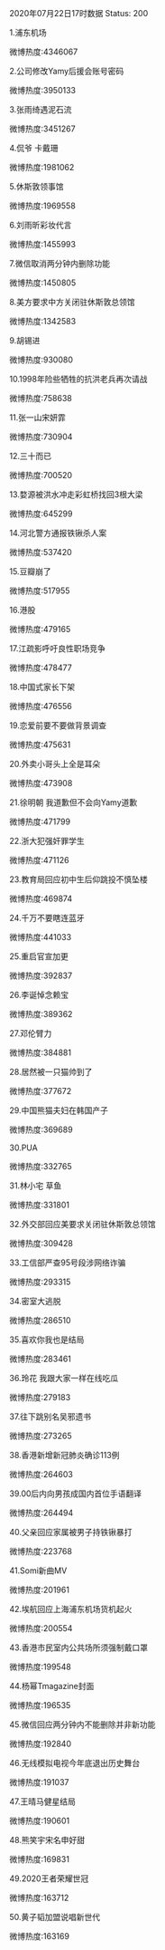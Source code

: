 2020年07月22日17时数据
Status: 200

1.浦东机场

微博热度:4346067

2.公司修改Yamy后援会账号密码

微博热度:3950133

3.张雨绮遇泥石流

微博热度:3451267

4.侃爷 卡戴珊

微博热度:1981062

5.休斯敦领事馆

微博热度:1969558

6.刘雨昕彩妆代言

微博热度:1455993

7.微信取消两分钟内删除功能

微博热度:1450805

8.美方要求中方关闭驻休斯敦总领馆

微博热度:1342583

9.胡锡进

微博热度:930080

10.1998年险些牺牲的抗洪老兵再次请战

微博热度:758638

11.张一山宋妍霏

微博热度:730904

12.三十而已

微博热度:700520

13.婺源被洪水冲走彩虹桥找回3根大梁

微博热度:645299

14.河北警方通报铁锹杀人案

微博热度:537420

15.豆瓣崩了

微博热度:517955

16.港股

微博热度:479165

17.江疏影呼吁良性职场竞争

微博热度:478477

18.中国式家长下架

微博热度:476556

19.恋爱前要不要做背景调查

微博热度:475631

20.外卖小哥头上全是耳朵

微博热度:473908

21.徐明朝 我道歉但不会向Yamy道歉

微博热度:471799

22.浙大犯强奸罪学生

微博热度:471126

23.教育局回应初中生后仰跳投不慎坠楼

微博热度:469874

24.千万不要瞎连蓝牙

微博热度:441033

25.重启官宣加更

微博热度:392837

26.李诞悼念赖宝

微博热度:389362

27.邓伦臂力

微博热度:384881

28.居然被一只猫帅到了

微博热度:377672

29.中国熊猫夫妇在韩国产子

微博热度:369689

30.PUA

微博热度:332765

31.林小宅 草鱼

微博热度:331801

32.外交部回应美要求关闭驻休斯敦总领馆

微博热度:309428

33.工信部严查95号段涉网络诈骗

微博热度:293315

34.密室大逃脱

微博热度:286510

35.喜欢你我也是结局

微博热度:283461

36.玲花 我跟大家一样在线吃瓜

微博热度:279183

37.往下跳别名吴邪遗书

微博热度:273265

38.香港新增新冠肺炎确诊113例

微博热度:264603

39.00后内向男孩成国内首位手语翻译

微博热度:264494

40.父亲回应家属被男子持铁锹暴打

微博热度:223768

41.Somi新曲MV

微博热度:201961

42.埃航回应上海浦东机场货机起火

微博热度:200554

43.香港市民室内公共场所须强制戴口罩

微博热度:199548

44.杨幂Tmagazine封面

微博热度:196535

45.微信回应两分钟内不能删除并非新功能

微博热度:192840

46.无线模拟电视今年底退出历史舞台

微博热度:191037

47.王晴马健星结局

微博热度:190601

48.熊笑宇宋名申好甜

微博热度:169831

49.2020王者荣耀世冠

微博热度:163712

50.黄子韬加盟说唱新世代

微博热度:163169

